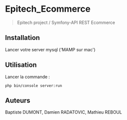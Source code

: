 # Epitech_Ecommerce

> Epitech project / Symfony-API REST Ecommerce

## Installation

Lancer votre server mysql ('MAMP sur mac')

## Utilisation

Lancer la commande :

```
php bin/console server:run
```

## Auteurs

Baptiste DUMONT, Damien RADATOVIC, Mathieu REBOUL